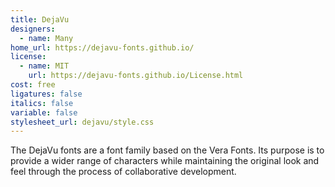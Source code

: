 ```yaml
---
title: DejaVu
designers:
  - name: Many
home_url: https://dejavu-fonts.github.io/
license:
  - name: MIT
    url: https://dejavu-fonts.github.io/License.html
cost: free
ligatures: false
italics: false
variable: false
stylesheet_url: dejavu/style.css
---
```


The DejaVu fonts are a font family based on the Vera Fonts. Its purpose is to provide a wider range of characters while maintaining the original look and feel through the process of collaborative development.
